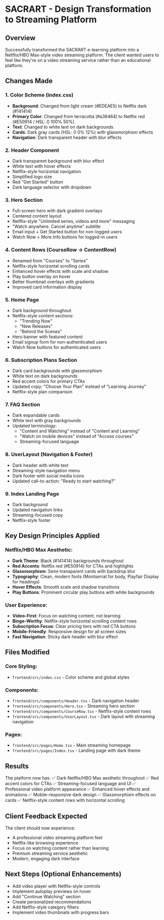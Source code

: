 # SACRART - Design Transformation to Streaming Platform

## Overview
Successfully transformed the SACRART e-learning platform into a Netflix/HBO Max-style video streaming platform. The client wanted users to feel like they're on a video streaming service rather than an educational platform.

## Changes Made

### 1. Color Scheme (index.css)
- **Background**: Changed from light cream (#EDEAE5) to Netflix dark (#141414)
- **Primary Color**: Changed from terracotta (#a36464) to Netflix red (#E50914 / HSL: 0 100% 50%)
- **Text**: Changed to white text on dark backgrounds
- **Cards**: Dark gray cards (HSL: 0 0% 12%) with glassmorphism effects
- **Navigation**: Dark transparent header with blur effects

### 2. Header Component
- Dark transparent background with blur effect
- White text with hover effects
- Netflix-style horizontal navigation
- Simplified logo size
- Red "Get Started" button
- Dark language selector with dropdown

### 3. Hero Section
- Full-screen hero with dark gradient overlays
- Centered content layout
- Netflix-style "Unlimited series, videos and more" messaging
- "Watch anywhere. Cancel anytime" subtitle
- Email input + Get Started button for non-logged users
- Watch Now + More Info buttons for logged-in users

### 4. Content Rows (CourseRow → ContentRow)
- Renamed from "Courses" to "Series"
- Netflix-style horizontal scrolling cards
- Enhanced hover effects with scale and shadow
- Play button overlay on hover
- Better thumbnail overlays with gradients
- Improved card information display

### 5. Home Page
- Dark background throughout
- Netflix-style content sections:
  - "Trending Now"
  - "New Releases"
  - "Behind the Scenes"
- Hero banner with featured content
- Email signup form for non-authenticated users
- Watch Now buttons for authenticated users

### 6. Subscription Plans Section
- Dark card backgrounds with glassmorphism
- White text on dark backgrounds
- Red accent colors for primary CTAs
- Updated copy: "Choose Your Plan" instead of "Learning Journey"
- Netflix-style plan comparison

### 7. FAQ Section
- Dark expandable cards
- White text with gray backgrounds
- Updated terminology:
  - "Content and Watching" instead of "Content and Learning"
  - "Watch on mobile devices" instead of "Access courses"
  - Streaming-focused language

### 8. UserLayout (Navigation & Footer)
- Dark header with white text
- Streaming-style navigation menu
- Dark footer with social media icons
- Updated call-to-action: "Ready to start watching?"

### 9. Index Landing Page
- Dark background
- Updated navigation links
- Streaming-focused copy
- Netflix-style footer

## Key Design Principles Applied

### Netflix/HBO Max Aesthetic:
- **Dark Theme**: Black (#141414) backgrounds throughout
- **Red Accents**: Netflix red (#E50914) for CTAs and highlights
- **Glassmorphism**: Semi-transparent cards with backdrop blur
- **Typography**: Clean, modern fonts (Montserrat for body, Playfair Display for headings)
- **Hover Effects**: Smooth scale and shadow transitions
- **Play Buttons**: Prominent circular play buttons with white backgrounds

### User Experience:
- **Video-First**: Focus on watching content, not learning
- **Binge-Worthy**: Netflix-style horizontal scrolling content rows
- **Subscription Focus**: Clear pricing tiers with red CTA buttons
- **Mobile-Friendly**: Responsive design for all screen sizes
- **Fast Navigation**: Sticky dark header with blur effect

## Files Modified

### Core Styling:
- `frontend/src/index.css` - Color scheme and global styles

### Components:
- `frontend/src/components/Header.tsx` - Dark navigation header
- `frontend/src/components/Hero.tsx` - Streaming hero section
- `frontend/src/components/CourseRow.tsx` - Netflix-style content rows
- `frontend/src/components/UserLayout.tsx` - Dark layout with streaming navigation

### Pages:
- `frontend/src/pages/Home.tsx` - Main streaming homepage
- `frontend/src/pages/Index.tsx` - Landing page with dark theme

## Results

The platform now has:
✅ Dark Netflix/HBO Max aesthetic throughout
✅ Red accent colors for CTAs
✅ Streaming-focused language and UI
✅ Professional video platform appearance
✅ Enhanced hover effects and animations
✅ Mobile-responsive dark design
✅ Glassmorphism effects on cards
✅ Netflix-style content rows with horizontal scrolling

## Client Feedback Expected
The client should now experience:
- A professional video streaming platform feel
- Netflix-like browsing experience
- Focus on watching content rather than learning
- Premium streaming service aesthetic
- Modern, engaging dark interface

## Next Steps (Optional Enhancements)
- Add video player with Netflix-style controls
- Implement autoplay previews on hover
- Add "Continue Watching" section
- Create personalized recommendations
- Add Netflix-style category filters
- Implement video thumbnails with progress bars
